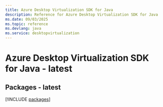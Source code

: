 ```yaml
---
title: Azure Desktop Virtualization SDK for Java
description: Reference for Azure Desktop Virtualization SDK for Java
ms.date: 09/03/2025
ms.topic: reference
ms.devlang: java
ms.service: desktopvirtualization
---
```

# Azure Desktop Virtualization SDK for Java - latest
## Packages - latest
[!INCLUDE [packages](desktop-virtualization-index.md)]